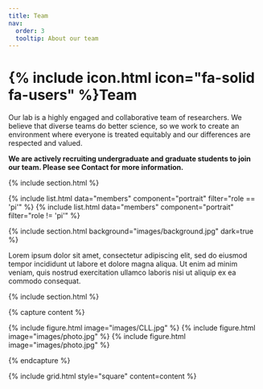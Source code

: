 ```yaml
---
title: Team
nav:
  order: 3
  tooltip: About our team
---
```


# {% include icon.html icon="fa-solid fa-users" %}Team

Our lab is a highly engaged and collaborative team of researchers. We believe that diverse teams do better science, so we work to create an environment where everyone is treated equitably and our differences are respected and valued.

**We are actively recruiting undergraduate and graduate students to join our team. Please see Contact for more information.**

{% include section.html %}

{% include list.html data="members" component="portrait" filter="role == 'pi'" %}
{% include list.html data="members" component="portrait" filter="role != 'pi'" %}

{% include section.html background="images/background.jpg" dark=true %}

Lorem ipsum dolor sit amet, consectetur adipiscing elit, sed do eiusmod tempor
incididunt ut labore et dolore magna aliqua. Ut enim ad minim veniam, quis
nostrud exercitation ullamco laboris nisi ut aliquip ex ea commodo consequat.

{% include section.html %}

{% capture content %}

{% include figure.html image="images/CLL.jpg" %}
{% include figure.html image="images/photo.jpg" %}
{% include figure.html image="images/photo.jpg" %}

{% endcapture %}

{% include grid.html style="square" content=content %}

